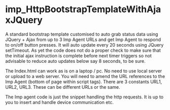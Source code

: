 # imp_HttpBootstrapTemplateWithAjaxJQuery
A standard bootstrap template customised to auto grab status data using JQuery + Ajax from up to 3 Imp Agent URLs and get Imp Agent to respond to on/off button presses. It will auto update every 20 seconds using JQuery setTimeout. As yet the code does not do a proper check to make sure that the initial ajax instruction is complete before next timer triggers so not advisable to reduce auto updates below say 8 seconds, to be sure.

The Index.html can work as is on a laptop / pc. No need to use local server or upload to a web server. You will need to amend the URL references to the Imp Agent (bottom of page within script tags). There are 3 constants URL1, URL2, URL3. These can be different URLs or the same.

The Imp agent code is just the snippet handling the http requests. It is up to you to insert and handle device communication etc.
